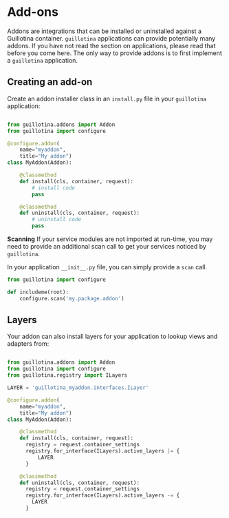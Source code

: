 # Add-ons

Addons are integrations that can be installed or uninstalled against a Guillotina container.
`guillotina` applications can provide potentially many addons. If you have
not read the section on applications, please read that before you come here. The
only way to provide addons is to first implement a `guillotina` application.


## Creating an add-on

Create an addon installer class in an `install.py` file in your `guillotina` application:

```python

from guillotina.addons import Addon
from guillotina import configure

@configure.addon(
    name="myaddon",
    title="My addon")
class MyAddon(Addon):

    @classmethod
    def install(cls, container, request):
        # install code
        pass

    @classmethod
    def uninstall(cls, container, request):
        # uninstall code
        pass
```

**Scanning**
If your service modules are not imported at run-time, you may need to provide an
additional scan call to get your services noticed by `guillotina`.

In your application `__init__.py` file, you can simply provide a `scan` call.

```python
from guillotina import configure

def includeme(root):
    configure.scan('my.package.addon')
```


## Layers

Your addon can also install layers for your application to lookup views and adapters
from:

```python

from guillotina.addons import Addon
from guillotina import configure
from guillotina.registry import ILayers

LAYER = 'guillotina_myaddon.interfaces.ILayer'

@configure.addon(
    name="myaddon",
    title="My addon")
class MyAddon(Addon):

    @classmethod
    def install(cls, container, request):
      registry = request.container_settings
      registry.for_interface(ILayers).active_layers |= {
          LAYER
      }

    @classmethod
    def uninstall(cls, container, request):
      registry = request.container_settings
      registry.for_interface(ILayers).active_layers -= {
        LAYER
      }
```
